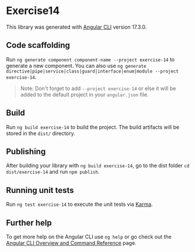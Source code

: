 # Exercise14

This library was generated with [Angular CLI](https://github.com/angular/angular-cli) version 17.3.0.

## Code scaffolding

Run `ng generate component component-name --project exercise-14` to generate a new component. You can also use `ng generate directive|pipe|service|class|guard|interface|enum|module --project exercise-14`.
> Note: Don't forget to add `--project exercise-14` or else it will be added to the default project in your `angular.json` file. 

## Build

Run `ng build exercise-14` to build the project. The build artifacts will be stored in the `dist/` directory.

## Publishing

After building your library with `ng build exercise-14`, go to the dist folder `cd dist/exercise-14` and run `npm publish`.

## Running unit tests

Run `ng test exercise-14` to execute the unit tests via [Karma](https://karma-runner.github.io).

## Further help

To get more help on the Angular CLI use `ng help` or go check out the [Angular CLI Overview and Command Reference](https://angular.io/cli) page.
